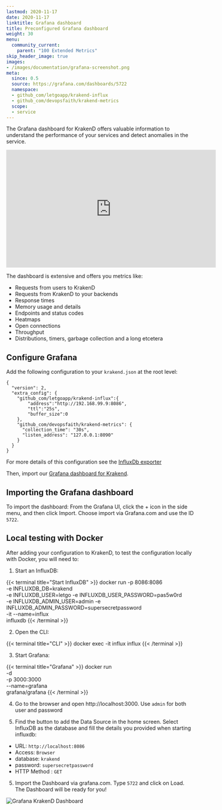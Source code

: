 ```yaml
---
lastmod: 2020-11-17
date: 2020-11-17
linktitle: Grafana dashboard
title: Preconfigured Grafana dashboard
weight: 30
menu:
  community_current:
    parent: "100 Extended Metrics"
skip_header_image: true
images:
- /images/documentation/grafana-screenshot.png
meta:
  since: 0.5
  source: https://grafana.com/dashboards/5722
  namespace:
  - github_com/letgoapp/krakend-influx
  - github_com/devopsfaith/krakend-metrics
  scope:
  - service
---
```


The Grafana dashboard for KrakenD offers valuable information to understand the performance of your services and detect anomalies in the service. 

<iframe width="560" height="315" src="https://www.youtube.com/embed/Ik18Zlwyap8" frameborder="0" allow="accelerometer; autoplay; clipboard-write; encrypted-media; gyroscope; picture-in-picture" allowfullscreen></iframe>

The dashboard is extensive and offers you metrics like:

- Requests from users to KrakenD
- Requests from KrakenD to your backends
- Response times
- Memory usage and details
- Endpoints and status codes
- Heatmaps
- Open connections
- Throughput
- Distributions, timers, garbage collection and a long etcetera

## Configure Grafana
Add the following configuration to your `krakend.json` at the root level:

    {
      "version": 2,
      "extra_config": {
        "github_com/letgoapp/krakend-influx":{
            "address":"http://192.168.99.9:8086",
            "ttl":"25s",
            "buffer_size":0
        },
        "github_com/devopsfaith/krakend-metrics": {
          "collection_time": "30s",
          "listen_address": "127.0.0.1:8090"
        }
      }
    }

For more details of this configuration see the [InfluxDb exporter](/docs/extended-metrics/influxdb/)

Then, import our [Grafana dashboard for Krakend](https://grafana.com/dashboards/5722).

## Importing the Grafana dashboard
To import the dashboard: From the Grafana UI, click the + icon in the side menu, and then click Import. Choose import via Grafana.com and use the ID `5722`.

## Local testing with Docker
After adding your configuration to KrakenD, to test the configuration locally with Docker, you will need to:

1) Start an InfluxDB:

{{< terminal title="Start InfluxDB" >}}
docker run -p 8086:8086 \
	  -e INFLUXDB_DB=krakend \
	  -e INFLUXDB_USER=letgo -e INFLUXDB_USER_PASSWORD=pas5w0rd \
	  -e INFLUXDB_ADMIN_USER=admin -e INFLUXDB_ADMIN_PASSWORD=supersecretpassword \
	  -it --name=influx \
	  influxdb
{{< /terminal >}}

2) Open the CLI:

{{< terminal title="CLI" >}}
docker exec -it influx influx
{{< /terminal >}}

3) Start Grafana:

{{< terminal title="Grafana" >}}
docker run \
  -d \
  -p 3000:3000 \
  --name=grafana \
  grafana/grafana
{{< /terminal >}}

4) Go to the browser and open http://localhost:3000. Use `admin` for both user and password

5) Find the button to add the Data Source in the home screen. Select InfluxDB as the database and fill the details you provided when starting influxdb:
  
- URL: `http://localhost:8086`
- Access: `Browser`
- database: `krakend`
- password: `supersecretpassword`
- HTTP Method : `GET`

5) Import the Dashboard via grafana.com. Type `5722` and click on Load. The Dashboard will be ready for you! 

![Grafana KrakenD Dashboard](/images/documentation/grafana-screenshot.png)
